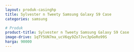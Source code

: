 ```yaml
---
layout: produk-casinghp
title: Sylvester n Tweety Samsung Galaxy S9 Case
categories: samsung

# Produk
product-title: Sylvester n Tweety Samsung Galaxy S9 Case
image-drive: 1qTY5UN7ma_ucV6qy9Zo7Jvc3pGoRo99S
harga: 90000
---
```

